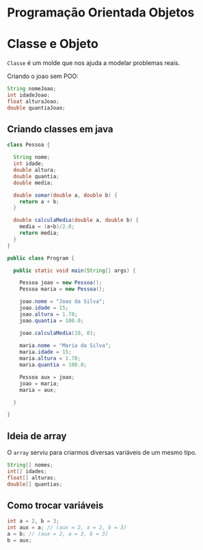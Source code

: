 # Programação Orientada Objetos

# Classe e Objeto

`Classe` é um molde que nos ajuda a modelar problemas reais.

Criando o joao sem POO:
```java
String nomeJoao;
int idadeJoao;
float alturaJoao;
double quantiaJoao;
```

## Criando classes em java

```java
class Pessoa {

  String nome;
  int idade;
  double altura;
  double quantia;
  double media;

  double somar(double a, double b) {
    return a + b;
  }

  double calculaMedia(double a, double b) {
    media = (a+b)/2.0;
    return media;
  }
}

public class Program {

  public static void main(String[] args) {

    Pessoa joao = new Pessoa();
    Pessoa maria = new Pessoa();

    joao.nome = "Joao da Silva";
    joao.idade = 15;
    joao.altura = 1.70;
    joao.quantia = 100.0;

    joao.calculaMedia(10, 8);
    
    maria.nome = "Maria da Silva";
    maria.idade = 15;
    maria.altura = 1.70;
    maria.quantia = 100.0;

    Pessoa aux = joao;
    joao = maria;
    maria = aux;

  }

}
```

## Ideia de array

O `array` serviu para criarmos diversas variáveis de um mesmo tipo.

```java
String[] nomes;
int[] idades;
float[] alturas;
double[] quantias;
```

## Como trocar variáveis

```java
int a = 2, b = 3;
int aux = a; // (aux = 2, a = 2, b = 3)
a = b; // (aux = 2, a = 3, b = 3)
b = aux;
```